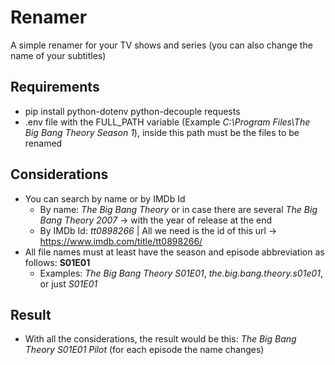 # Renamer
A simple renamer for your TV shows and series (you can also change the name of your subtitles)

## Requirements
- pip install python-dotenv python-decouple requests
- .env file with the FULL_PATH variable (Example *C:\Program Files\The Big Bang Theory Season 1*), inside this path must be the files to be renamed

## Considerations
- You can search by name or by IMDb Id
  - By name: *The Big Bang Theory* or in case there are several *The Big Bang Theory 2007* -> with the year of release at the end
  - By IMDb Id: *tt0898266*  | All we need is the id of this url  ->  https://www.imdb.com/title/tt0898266/  
- All file names must at least have the season and episode abbreviation as follows: **S01E01**
  - Examples:  *The Big Bang Theory S01E01*, *the.big.bang.theory.s01e01*, or just *S01E01*

## Result
- With all the considerations, the result would be this: *The Big Bang Theory S01E01 Pilot* (for each episode the name changes) 

